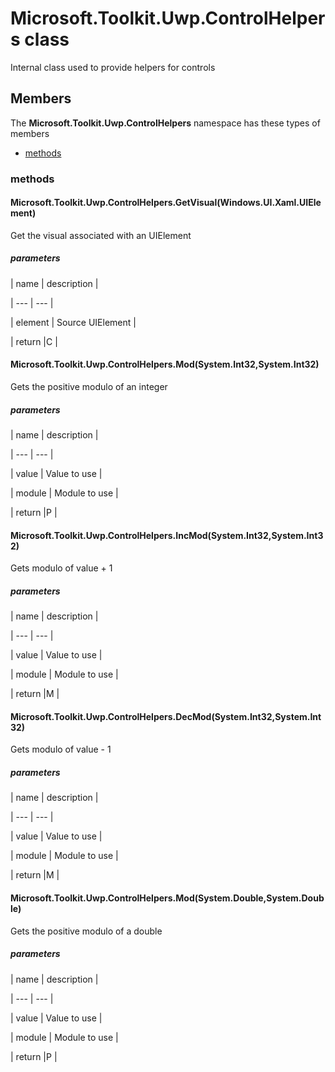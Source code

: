 
# Microsoft.Toolkit.Uwp.ControlHelpers class

Internal class used to provide helpers for controls

## Members

The **Microsoft.Toolkit.Uwp.ControlHelpers** namespace has these types of members

* [methods](#methods)

### methods

#### Microsoft.Toolkit.Uwp.ControlHelpers.GetVisual(Windows.UI.Xaml.UIElement)

Get the visual associated with an UIElement

##### parameters




| name | description |

| --- | --- |

| element | Source UIElement |

| return |C |

#### Microsoft.Toolkit.Uwp.ControlHelpers.Mod(System.Int32,System.Int32)

Gets the positive modulo of an integer

##### parameters




| name | description |

| --- | --- |

| value | Value to use |

| module | Module to use |

| return |P |

#### Microsoft.Toolkit.Uwp.ControlHelpers.IncMod(System.Int32,System.Int32)

Gets modulo of value + 1

##### parameters




| name | description |

| --- | --- |

| value | Value to use |

| module | Module to use |

| return |M |

#### Microsoft.Toolkit.Uwp.ControlHelpers.DecMod(System.Int32,System.Int32)

Gets modulo of value - 1

##### parameters




| name | description |

| --- | --- |

| value | Value to use |

| module | Module to use |

| return |M |

#### Microsoft.Toolkit.Uwp.ControlHelpers.Mod(System.Double,System.Double)

Gets the positive modulo of a double

##### parameters




| name | description |

| --- | --- |

| value | Value to use |

| module | Module to use |

| return |P |
